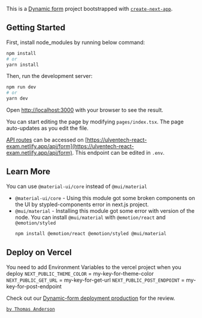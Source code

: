 This is a [Dynamic form](https://ulventech-dynamic-form-exam-thomas.vercel.app/) project bootstrapped with [`create-next-app`](https://github.com/vercel/next.js/tree/canary/packages/create-next-app).

## Getting Started

First, install node_modules by running below command:

```bash
npm install
# or
yarn install
```

Then, run the development server:

```bash
npm run dev
# or
yarn dev
```

Open [http://localhost:3000](http://localhost:3000) with your browser to see the result.

You can start editing the page by modifying `pages/index.tsx`. The page auto-updates as you edit the file.

[API routes](https://nextjs.org/docs/api-routes/introduction) can be accessed on [https://ulventech-react-exam.netlify.app/api/form](https://ulventech-react-exam.netlify.app/api/form). This endpoint can be edited in `.env`.

## Learn More

You can use `@material-ui/core` instead of `@mui/material`

- `@material-ui/core` - Using this module got some broken components on the UI by stypled-components error in next.js project.
- `@mui/material` - Installing this module got some error with version of the node.
  You can install `@mui/material` with `@emotion/react` and `@emotion/styled`
  ```bash
  npm install @emotion/react @emotion/styled @mui/material
  ```

## Deploy on Vercel

You need to add Environment Variables to the vercel project when you deploy
`NEXT_PUBLIC_THEME_COLOR` = my-key-for-theme-color
`NEXT_PUBLIC_GET_URL` = my-key-for-get-url
`NEXT_PUBLIC_POST_ENDPOINT` = my-key-for-post-endpoint

Check out our [Dynamic-form deployment production](https://ulventech-dynamic-form-exam-thomas.vercel.app/) for the review.

[`by Thomas Anderson`](https://developmentservice.vercel.app)

